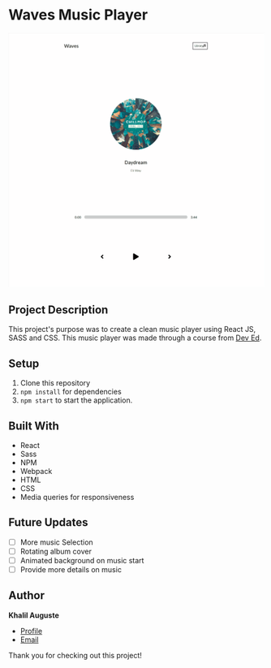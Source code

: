 # Waves Music Player

![Waves Music Player Demo](music-player.gif)

## Project Description

This project's purpose was to create a clean music player using React JS, SASS and CSS. This music player was made through a course from [Dev Ed](https://developedbyed.com/courses).

## Setup
1. Clone this repository
2. `npm install` for dependencies
3. `npm start` to start the application.

## Built With

- React
- Sass
- NPM
- Webpack
- HTML
- CSS
- Media queries for responsiveness

## Future Updates

- [ ] More music Selection
- [ ] Rotating album cover
- [ ] Animated background on music start
- [ ] Provide more details on music

## Author

**Khalil Auguste**

- [Profile](https://github.com/augusttk "Khalil Auguste")
- [Email](mailto:khalilauguste@gmail.com?subject=Hi "Hi!")

Thank you for checking out this project!